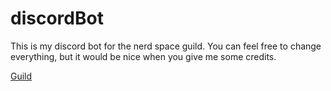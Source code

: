 # discordBot

This is my discord bot for the nerd space guild.
You can feel free to change everything, but it would be nice when you give me some credits.

[Guild](https://discord.gg/DMEEChw)

